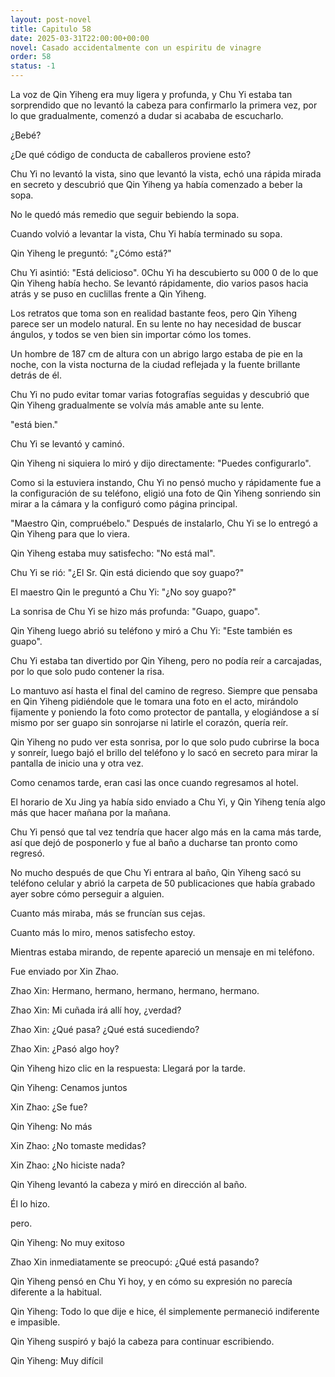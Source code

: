 ```yaml
---
layout: post-novel
title: Capitulo 58
date: 2025-03-31T22:00:00+00:00
novel: Casado accidentalmente con un espiritu de vinagre
order: 58
status: -1
---
```


La voz de Qin Yiheng era muy ligera y profunda, y Chu Yi estaba tan sorprendido que no levantó la cabeza para confirmarlo la primera vez, por lo que gradualmente, comenzó a dudar si acababa de escucharlo.

¿Bebé?

¿De qué código de conducta de caballeros proviene esto?

Chu Yi no levantó la vista, sino que levantó la vista, echó una rápida mirada en secreto y descubrió que Qin Yiheng ya había comenzado a beber la sopa.

No le quedó más remedio que seguir bebiendo la sopa.

Cuando volvió a levantar la vista, Chu Yi había terminado su sopa.

Qin Yiheng le preguntó: "¿Cómo está?"

Chu Yi asintió: "Está delicioso".
0Chu Yi ha descubierto su 000 0 de lo que Qin Yiheng había hecho. Se levantó rápidamente, dio varios pasos hacia atrás y se puso en cuclillas frente a Qin Yiheng.

Los retratos que toma son en realidad bastante feos, pero Qin Yiheng parece ser un modelo natural. En su lente no hay necesidad de buscar ángulos, y todos se ven bien sin importar cómo los tomes.

Un hombre de 187 cm de altura con un abrigo largo estaba de pie en la noche, con la vista nocturna de la ciudad reflejada y la fuente brillante detrás de él.

Chu Yi no pudo evitar tomar varias fotografías seguidas y descubrió que Qin Yiheng gradualmente se volvía más amable ante su lente.

"está bien."

Chu Yi se levantó y caminó.

Qin Yiheng ni siquiera lo miró y dijo directamente: "Puedes configurarlo".

Como si la estuviera instando, Chu Yi no pensó mucho y rápidamente fue a la configuración de su teléfono, eligió una foto de Qin Yiheng sonriendo sin mirar a la cámara y la configuró como página principal.

"Maestro Qin, compruébelo." Después de instalarlo, Chu Yi se lo entregó a Qin Yiheng para que lo viera.

Qin Yiheng estaba muy satisfecho: "No está mal".

Chu Yi se rió: "¿El Sr. Qin está diciendo que soy guapo?"

El maestro Qin le preguntó a Chu Yi: "¿No soy guapo?"

La sonrisa de Chu Yi se hizo más profunda: "Guapo, guapo".

Qin Yiheng luego abrió su teléfono y miró a Chu Yi: "Este también es guapo".

Chu Yi estaba tan divertido por Qin Yiheng, pero no podía reír a carcajadas, por lo que solo pudo contener la risa.

Lo mantuvo así hasta el final del camino de regreso. Siempre que pensaba en Qin Yiheng pidiéndole que le tomara una foto en el acto, mirándolo fijamente y poniendo la foto como protector de pantalla, y elogiándose a sí mismo por ser guapo sin sonrojarse ni latirle el corazón, quería reír.

Qin Yiheng no pudo ver esta sonrisa, por lo que solo pudo cubrirse la boca y sonreír, luego bajó el brillo del teléfono y lo sacó en secreto para mirar la pantalla de inicio una y otra vez.

Como cenamos tarde, eran casi las once cuando regresamos al hotel.

El horario de Xu Jing ya había sido enviado a Chu Yi, y Qin Yiheng tenía algo más que hacer mañana por la mañana.

Chu Yi pensó que tal vez tendría que hacer algo más en la cama más tarde, así que dejó de posponerlo y fue al baño a ducharse tan pronto como regresó.

No mucho después de que Chu Yi entrara al baño, Qin Yiheng sacó su teléfono celular y abrió la carpeta de 50 publicaciones que había grabado ayer sobre cómo perseguir a alguien.

Cuanto más miraba, más se fruncían sus cejas.

Cuanto más lo miro, menos satisfecho estoy.

Mientras estaba mirando, de repente apareció un mensaje en mi teléfono.

Fue enviado por Xin Zhao.

Zhao Xin: Hermano, hermano, hermano, hermano, hermano.

Zhao Xin: Mi cuñada irá allí hoy, ¿verdad?

Zhao Xin: ¿Qué pasa? ¿Qué está sucediendo?

Zhao Xin: ¿Pasó algo hoy?

Qin Yiheng hizo clic en la respuesta: Llegará por la tarde.

Qin Yiheng: Cenamos juntos

Xin Zhao: ¿Se fue?

Qin Yiheng: No más

Xin Zhao: ¿No tomaste medidas?

Xin Zhao: ¿No hiciste nada?

Qin Yiheng levantó la cabeza y miró en dirección al baño.

Él lo hizo.

pero.

Qin Yiheng: No muy exitoso

Zhao Xin inmediatamente se preocupó: ¿Qué está pasando?

Qin Yiheng pensó en Chu Yi hoy, y en cómo su expresión no parecía diferente a la habitual.

Qin Yiheng: Todo lo que dije e hice, él simplemente permaneció indiferente e impasible.

Qin Yiheng suspiró y bajó la cabeza para continuar escribiendo.

Qin Yiheng: Muy difícil
